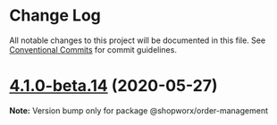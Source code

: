 # Change Log

All notable changes to this project will be documented in this file.
See [Conventional Commits](https://conventionalcommits.org) for commit guidelines.

# [4.1.0-beta.14](https://bitbucket.org/entrib/shopworx/compare/v4.1.0-beta.13...v4.1.0-beta.14) (2020-05-27)

**Note:** Version bump only for package @shopworx/order-management

